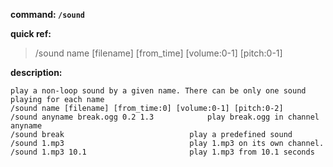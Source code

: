 <!-- BEGIN_AUTOGEN: do NOT edit in this block -->

**command: `/sound`**

**quick ref:**
> /sound name [filename] [from_time] [volume:0-1] [pitch:0-1]

**description:**

```
play a non-loop sound by a given name. There can be only one sound playing for each name
/sound name [filename] [from_time:0] [volume:0-1] [pitch:0-2]   
/sound anyname break.ogg 0.2 1.3			play break.ogg in channel anyname
/sound break							play a predefined sound
/sound 1.mp3							play 1.mp3 on its own channel.
/sound 1.mp3 10.1						play 1.mp3 from 10.1 seconds
```

<!-- END_AUTOGEN-->
